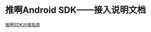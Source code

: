 # 推啊Android SDK——接入说明文档

    
  [推啊SDK对接指南](https://yun.dui88.com/tuia/sdk/推啊广告SDK-Android-V3.0.3.0.html)
  
  